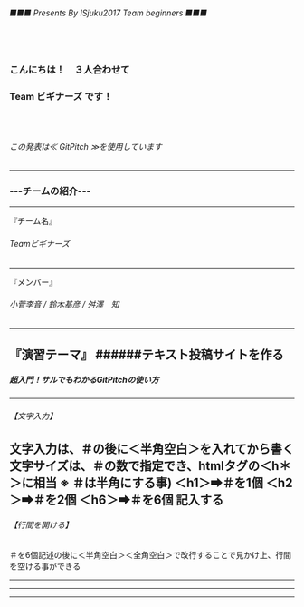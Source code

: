 ###### ■■■ Presents By ISjuku2017 Team beginners ■■■
### 　
### こんにちは！　３人合わせて
### Team ビギナーズ です！
### 　
###### この発表は≪ GitPitch ≫を使用しています
---
### ---チームの紹介---
***
『チーム名』
###### Teamビギナーズ
***
『メンバー』
###### 小菅李音 / 鈴木基彦 / 舛澤　知
***
『演習テーマ』
######テキスト投稿サイトを作る
---
##### 超入門！サルでもわかるGitPitchの使い方
***
###### 【文字入力】
文字入力は、＃の後に＜半角空白＞を入れてから書く
文字サイズは、＃の数で指定でき、htmlタグの＜h＊＞に相当
※ ＃は半角にする事)
＜h1＞➡＃を1個
＜h2＞➡＃を2個
＜h6＞➡＃を6個 記入する
---
###### 【行間を開ける】
＃を6個記述の後に＜半角空白＞＜全角空白＞で改行することで見かけ上、行間を空ける事ができる


---


---


---

